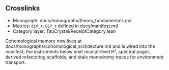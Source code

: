 
## Crosslinks
- Monograph: docs/monographs/theory_fundamentals.md
- Metrics: `dim_τ`, `CEP_τ` defined in docs/manifest.md
- Category layer: TauCrystal/ReceiptCategory.lean

Cohomological memory now lives at docs/monographs/cohomological_architecture.md and is wired into the manifest; the instruments below emit receipt‑level H¹, spectral pages, derived refactoring scaffolds, and étale monodromy traces for environment transport.
